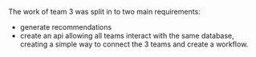 The work of team 3 was split in to two main requirements:

- generate recommendations
- create an api allowing all teams interact with the same database, creating a simple way to connect the 3 teams and create a workflow.
 
